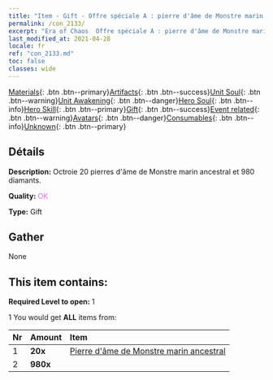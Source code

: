 ```yaml
---
title: "Item - Gift - Offre spéciale A : pierre d'âme de Monstre marin ancestral"
permalink: /con_2133/
excerpt: "Era of Chaos  Offre spéciale A : pierre d'âme de Monstre marin ancestral"
last_modified_at: 2021-04-28
locale: fr
ref: "con_2133.md"
toc: false
classes: wide
---
```

 [Materials](/ItemsFR/){: .btn .btn--primary}[Artifacts](/ItemsFR/Artifacts/){: .btn .btn--success}[Unit Soul](/ItemsFR/UnitSoul/){: .btn .btn--warning}[Unit Awakening](/ItemsFR/UnitAwakening/){: .btn .btn--danger}[Hero Soul](/ItemsFR/HeroSoul/){: .btn .btn--info}[Hero Skill](/ItemsFR/HeroSkill/){: .btn .btn--primary}[Gift](/ItemsFR/Gift/){: .btn .btn--success}[Event related](/ItemsFR/Events/){: .btn .btn--warning}[Avatars](/ItemsFR/Avatars/){: .btn .btn--danger}[Consumables](/ItemsFR/Consumables/){: .btn .btn--info}[Unknown](/ItemsFR/Unknown/){: .btn .btn--primary}

## Détails
 **Description:** Octroie 20 pierres d'âme de Monstre marin ancestral et 980 diamants.

 **Quality:** <span style="color: #DA70D6">OK</span>

 **Type:** Gift

## Gather

  None

## This item contains:

 **Required Level to open:** 1

 1 You would get **ALL** items  from:

  | Nr | Amount |     Item    |
  |:---|:-------|:------------|
  | 1 |  **20x** | [Pierre d'âme de Monstre marin ancestral](/ItemsFR/unt_355/) |  | 
  | 2 |  **980x** | <i class="fas fa-gem"/> |  | 

